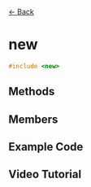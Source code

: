 [<- Back](../README.md)

# new

```cpp
#include <new>
```

## Methods

## Members

## Example Code

## Video Tutorial